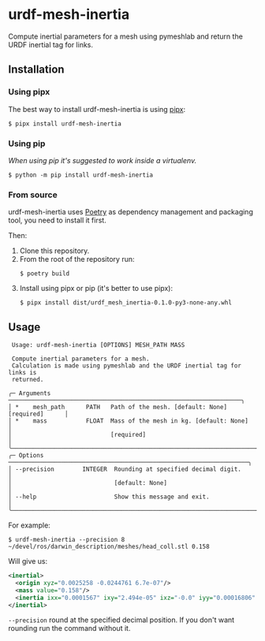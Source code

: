# urdf-mesh-inertia

Compute inertial parameters for a mesh using pymeshlab and return the URDF
inertial tag for links.


## Installation

### Using pipx

The best way to install urdf-mesh-inertia is using [pipx](https://pypa.github.io/pipx/):
```console
$ pipx install urdf-mesh-inertia
```

### Using pip

*When using pip it's suggested to work inside a virtualenv.*

```console
$ python -m pip install urdf-mesh-inertia
```

### From source

urdf-mesh-inertia uses [Poetry](https://python-poetry.org) as dependency
management and packaging tool, you need to install it first.

Then:

1. Clone this repository.
2. From the root of the repository run:
   ```console
   $ poetry build
   ```
3. Install using pipx or pip (it's better to use pipx):
   ```console
   $ pipx install dist/urdf_mesh_inertia-0.1.0-py3-none-any.whl
   ```

## Usage

```console
 Usage: urdf-mesh-inertia [OPTIONS] MESH_PATH MASS

 Compute inertial parameters for a mesh.
 Calculation is made using pymeshlab and the URDF inertial tag for links is
 returned.

╭─ Arguments ──────────────────────────────────────────────────────────────────╮
│ *    mesh_path      PATH   Path of the mesh. [default: None] [required]      │
│ *    mass           FLOAT  Mass of the mesh in kg. [default: None]           │
│                            [required]                                        │
╰──────────────────────────────────────────────────────────────────────────────╯
╭─ Options ────────────────────────────────────────────────────────────────────╮
│ --precision        INTEGER  Rounding at specified decimal digit.             │
│                             [default: None]                                  │
│ --help                      Show this message and exit.                      │
╰──────────────────────────────────────────────────────────────────────────────╯
```

For example:

```console
$ urdf-mesh-inertia --precision 8 ~/devel/ros/darwin_description/meshes/head_coll.stl 0.158
```

Will give us:

```xml
<inertial>
  <origin xyz="0.0025258 -0.0244761 6.7e-07"/>
  <mass value="0.158"/>
  <inertia ixx="0.0001567" ixy="2.494e-05" ixz="-0.0" iyy="0.00016806" iyz="0.0" izz="0.00017144"/>
</inertial>
```

`--precision` round at the specified decimal position. If you don't want
rounding run the command without it.
